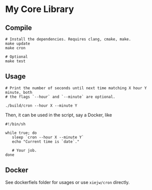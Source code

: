 # My Core Library

## Compile

    # Install the dependencies. Requires clang, cmake, make.
    make update
    make cron

    # Optional
    make test

## Usage

    # Print the number of seconds until next time matching X hour Y minute, both
    # the flags `--hour` and `--minute` are optional.

    ./build/cron --hour X --minute Y

Then, it can be used in the script, say a Docker, like


    #!/bin/sh

    while true; do
       sleep `cron --hour X --minute Y`
       echo "Current time is `date`."

       # Your job.
    done

## Docker

See dockerfiels folder for usages or use `xiejw/cron` directly.
